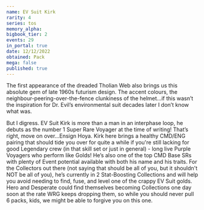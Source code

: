 ```yaml
---
name: EV Suit Kirk
rarity: 4
series: tos
memory_alpha:
bigbook_tier: 2
events: 29
in_portal: true
date: 12/12/2022
obtained: Pack
mega: false
published: true
---
```


The first appearance of the dreaded Tholian Web also brings us this absolute gem of late 1960s futurism design. The accent colours, the neighbour-peering-over-the-fence clunkiness of the helmet…if this wasn’t the inspiration for Dr. Evil’s environmental suit decades later I don’t know what was.

But I digress. EV Suit Kirk is more than a man in an interphase loop, he debuts as the number 1 Super Rare Voyager at the time of writing! That’s right, move on over…Ensign Hoya. Kirk here brings a healthy CMD/ENG pairing that should tide you over for quite a while if you're still lacking for good Legendary crew (in that skill set or just in general) - long live Purple Voyagers who perform like Golds! He’s also one of the top CMD Base SRs with plenty of Event potential available with both his name and his traits. For the Collectors out there (not saying that should be all of you, but it shouldn't NOT be all of you), he’s currently in 2 Stat-Boosting Collections and will help you avoid needing to find, fuse, and level one of the crappy EV Suit golds. Hero and Desperate could find themselves becoming Collections one day soon at the rate WRG keeps dropping them, so while you should never pull 6 packs, kids, we might be able to forgive you on this one.
